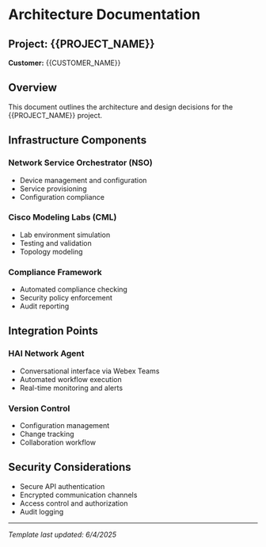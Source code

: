 # Architecture Documentation

## Project: {{PROJECT_NAME}}
**Customer:** {{CUSTOMER_NAME}}

## Overview
This document outlines the architecture and design decisions for the {{PROJECT_NAME}} project.

## Infrastructure Components

### Network Service Orchestrator (NSO)
- Device management and configuration
- Service provisioning
- Configuration compliance

### Cisco Modeling Labs (CML)
- Lab environment simulation
- Testing and validation
- Topology modeling

### Compliance Framework
- Automated compliance checking
- Security policy enforcement
- Audit reporting

## Integration Points

### HAI Network Agent
- Conversational interface via Webex Teams
- Automated workflow execution
- Real-time monitoring and alerts

### Version Control
- Configuration management
- Change tracking
- Collaboration workflow

## Security Considerations
- Secure API authentication
- Encrypted communication channels
- Access control and authorization
- Audit logging

---
*Template last updated: 6/4/2025*
